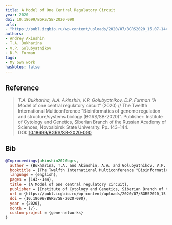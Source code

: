 ```yaml
---
title: A Model of One Central Regulatory Circuit
year: 2020
doi: 10.18699/BGRS/SB-2020-090
urls:
- "https://publ.icgbio.ru/wp-content/uploads/2020/07/BGRS2020_15.07-144-145.pdf"
authors:
- Andrey Akinshin
- T.A. Bukharina
- V.P. Golubyatnikov
- D.P. Furman
tags:
- My own work
hasNotes: false
---
```


## Reference

> <i>T.A. Bukharina, A.A. Akinshin, V.P. Golubyatnikov, D.P. Furman</i> “A Model of one central regulatory circuit” (2020) // The Twelfth International Multiconference "Bioinformatics of genome regulation and structure/systems biology (BGRS/SB-2020)". Publisher: Institute of Cytology and Genetics, Siberian Branch of the Russian Academy of Sciences, Novosibirsk State University. Pp.&nbsp;143–144. DOI:&nbsp;<a href='https://doi.org/10.18699/BGRS/SB-2020-090'>10.18699/BGRS/SB-2020-090</a>

## Bib

```bib
@Inproceedings{akinshin2020bgrs,
  author = {Bukharina, T.A. and Akinshin, A.A. and Golubyatnikov, V.P. and Furman, D.P.},
  booktitle = {The Twelfth International Multiconference "Bioinformatics of genome regulation and structure/systems biology (BGRS/SB-2020)"},
  language = {english},
  pages = {143--144},
  title = {A Model of one central regulatory circuit},
  publisher = {Institute of Cytology and Genetics, Siberian Branch of the Russian Academy of Sciences, Novosibirsk State University},
  url = {https://publ.icgbio.ru/wp-content/uploads/2020/07/BGRS2020_15.07-144-145.pdf},
  doi = {10.18699/BGRS/SB-2020-090},
  year = {2020},
  month = {7},
  custom-project = {gene-networks}
}
```
